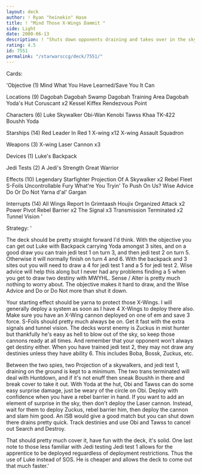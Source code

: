 ```yaml
---
layout: deck
author: ! Ryan "heinekin" Hase
title: ! "Mind Those X-Wings Dammit "
side: Light
date: 2000-06-13
description: ! "Shuts down opponents draining and takes over in the sky"
rating: 4.5
id: 7551
permalink: "/starwarsccg/deck/7551/"
---
```

Cards: 

'Objective (1)
Mind What You Have Learned/Save You It Can

Locations  (9)
Dagobah
Dagobah Swamp
Dagobah Training Area
Dagobah Yoda's Hut
Coruscant  x2
Kessel
Kiffex
Rendezvous Point

Characters (6)
Luke Skywalker
Obi-Wan Kenobi
Tawss Khaa
TK-422
Boushh
Yoda

Starships (14)
Red Leader In Red 1
X-wing	x12
X-wing Assault Squadron

Weapons (3)
X-wing Laser Cannon  x3

Devices (1)
Luke's Backpack

Jedi Tests (2)
A Jedi's Strength
Great Warrior

Effects (10)
Legendary Starfighter
Projection Of A Skywalker  x2
Rebel Fleet
S-Foils
Uncontrollable Fury
What're You Tryin' To Push On Us?
Wise Advice
Do Or Do Not
Yarna d'al' Gargan

Interrupts (14)
All Wings Report In
Grimtaash
Houjix
Organized Attack  x2
Power Pivot
Rebel Barrier  x2
The Signal  x3
Transmission Terminated  x2
Tunnel Vision '

Strategy: '

The deck should be pretty straight forward I'd think.  With the objective you can get out Luke with Backpack carrying Yoda amongst 3 sites, and on a good draw you can train jedi test 1 on turn 3, and then jedi test 2 on turn 5.	Otherwise it will normally finish on turn 4 and 6.  With the backpack and 3 sites out you will need to draw a 4 for jedi test 1 and a 5 for jedi test 2.  Wise advice will help this along but I never had any problems finding a 5 when you get to draw two destiny with MWYHL.  Sense / Alter is pretty much nothing to worry about.	The objective makes it hard to draw, and the Wise Advice and Do or Do Not more than shut it down.

Your starting effect should be yarna to protect those X-Wings.	I will generally deploy a system as soon as I have 4 X-Wings to deploy there also.  Make sure you have an X-Wing cannon deployed on one of em and save 3 force.  S-Foils should pretty much always be on.  Get it fast with the extra signals and tunnel vision.  The decks worst enemy is Zuckus in mist hunter but thankfully he's easy as hell to blow out of the sky, so keep those cannons ready at all times.  And remember that your opponent won't always get destiny either.  When you have trained jedi test 2, they may not draw any destinies unless they have ability 6.  This includes Boba, Bossk, Zuckus, etc.

Between the two spies, two Projection of a skywalkers, and jedi test 1, draining on the ground is kept to a minimum.  The two trans terminated will deal with Huntdown, and if it's not enuff then sneak Boushh in there and break cover to take it out.  With Yoda at the hut, Obi and Tawss can do some easy surprise damage, just be weary of the circle on Obi.  Deploy with confidence when you have a rebel barrier in hand.  If you want to add an element of surprise in the sky, then don't deploy the Laser cannon.  Instead, wait for them to deploy Zuckus, rebel barrier him, then deploy the cannon and slam him good.	An ISB would give a good match but you can shut down there drains pretty quick.  Track destinies and use Obi and Tawss to cancel out Search and Destroy.

That should pretty much cover it, have fun with the deck, it's solid.	One last note to those less familiar with Jedi testing  Jedi test 1 allows for the apprentice to be deployed reguardless of deployment restrictions.  Thus the use of Luke instead of SOS.  He is cheaper and allows the deck to come out that much faster.'
